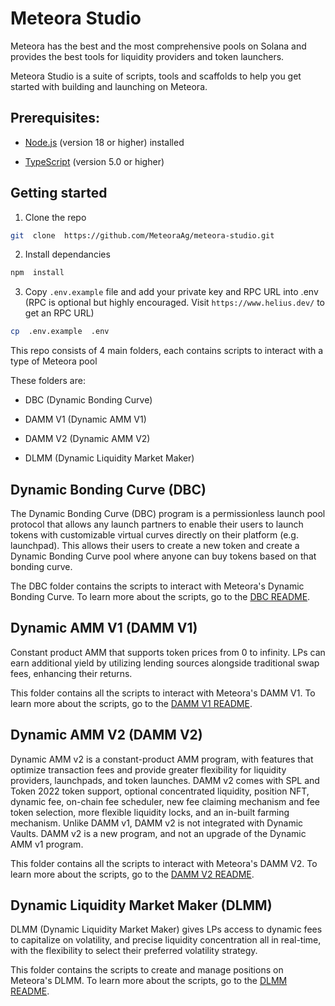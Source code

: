 # Meteora Studio
Meteora has the best and the most comprehensive pools on Solana and provides the best tools for liquidity providers and token launchers.

Meteora Studio is a suite of scripts, tools and scaffolds to help you get started with building and launching on Meteora.
 

## Prerequisites:

- [Node.js](https://nodejs.org/) (version 18 or higher) installed

- [TypeScript](https://www.typescriptlang.org/) (version 5.0 or higher)


## Getting started

1. Clone the repo


```bash
git  clone  https://github.com/MeteoraAg/meteora-studio.git
```

  

2. Install dependancies

  

```bash
npm  install
```

  

3. Copy `.env.example` file and add your private key and RPC URL into .env (RPC is optional but highly encouraged. Visit `https://www.helius.dev/` to get an RPC URL)

  

```bash
cp  .env.example  .env
```

  

This repo consists of 4 main folders, each contains scripts to interact with a type of Meteora pool

These folders are:

- DBC (Dynamic Bonding Curve)

- DAMM V1 (Dynamic AMM V1)

- DAMM V2 (Dynamic AMM V2)

- DLMM (Dynamic Liquidity Market Maker)

  

## Dynamic Bonding Curve (DBC)

The Dynamic Bonding Curve (DBC) program is a permissionless launch pool protocol that allows any launch partners to enable their users to launch tokens with customizable virtual curves directly on their platform (e.g. launchpad). This allows their users to create a new token and create a Dynamic Bonding Curve pool where anyone can buy tokens based on that bonding curve.

The DBC folder contains the scripts to interact with Meteora's Dynamic Bonding Curve. To learn more about the scripts, go to the [DBC README](./dbc/README.md).

  

## Dynamic AMM V1 (DAMM V1)

  

Constant product AMM that supports token prices from 0 to infinity. LPs can earn additional yield by utilizing lending sources alongside traditional swap fees, enhancing their returns.

  

This folder contains all the scripts to interact with Meteora's DAMM V1. To learn more about the scripts, go to the [DAMM V1 README](./damm-v1/README.md).

  

## Dynamic AMM V2 (DAMM V2)

  

Dynamic AMM v2 is a constant-product AMM program, with features that optimize transaction fees and provide greater flexibility for liquidity providers, launchpads, and token launches. DAMM v2 comes with SPL and Token 2022 token support, optional concentrated liquidity, position NFT, dynamic fee, on-chain fee scheduler, new fee claiming mechanism and fee token selection, more flexible liquidity locks, and an in-built farming mechanism. Unlike DAMM v1, DAMM v2 is not integrated with Dynamic Vaults. DAMM v2 is a new program, and not an upgrade of the Dynamic AMM v1 program.

  

This folder contains all the scripts to interact with Meteora's DAMM V2. To learn more about the scripts, go to the [DAMM V2 README](./damm-v2/README.md).

  

## Dynamic Liquidity Market Maker (DLMM)

DLMM (Dynamic Liquidity Market Maker) gives LPs access to dynamic fees to capitalize on volatility, and precise liquidity concentration all in real-time, with the flexibility to select their preferred volatility strategy. 

This folder contains the scripts to create and manage positions on Meteora's DLMM. To learn more about the scripts, go to the [DLMM README](./dlmm/README.md).